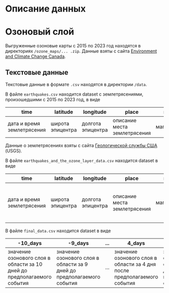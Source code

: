 # Описание данных

# Озоновый слой

Выгруженные озоновые карты с 2015 по 2023 год находятся в директориях ```/ozone_maps/... .zip```.
Данные взяты с сайта [Environment and Climate Change Canada](https://exp-studies.tor.ec.gc.ca/cgi-bin/clf2/selectMap).

## Текстовые данные

Текстовые данные в формате ```.csv``` находятся в директории ```/data```.

В файле ```earthquakes.csv``` находится dataset c землетрясениями, произошедшими с 2015 по 2023 год, в виде

| time                        | 	latitude        | 	longitude        | 	place                       | mag                                  |
|-----------------------------|------------------|-------------------|------------------------------|--------------------------------------|
| дата и время землетрясения  | широта эпицентра | долгота эпицентра | описание места землетрясения | магнитуда |

Данные о землетрясениях взяты с сайта [Геологической службы США](https://earthquake.usgs.gov) (USGS).


В файле ```earthquakes_and_the_ozone_layer_data.csv``` находится dataset в виде

| time                        | 	latitude        | 	longitude        | 	place                       | mag                                  | -10_days                                                      | 		...            |  5_days   | 
|-----------------------------|------------------|-----------------------------------------------|----------------------------------------------------------------------------|--------------------------------------------------------------|-----------------|---------------------------------------------------|-----------------------------------------------------------|
| дата и время землетрясения  | широта эпицентра | долгота эпицентра | описание места землетрясения | магнитуда | значение озонового слоя в области за 10 дней до землетрясения | ... |  значение озонового слоя в области за 5 дней после землетрясения | 


В файле ```final_data.csv``` находится dataset в виде

| -10_days                                                                | 	-9_days                                                | 	...            | 	4_days                                                   | 5_days                                                     | target      |
|-------------------------------------------------------------------------|---------------------------------------------------------|-----------------|-----------------------------------------------------------|------------------------------------------------------------|-------------|
| значение озонового слоя в области за 10 дней до предполагаемого события | значение озонового слоя в области за 9 дней до предполагаемого события | ... | значение озонового слоя в области за 4 дня после предполагаемого события | значение озонового слоя в области за 5 дней после предполагаемого события | произошло ли землетрясение|
